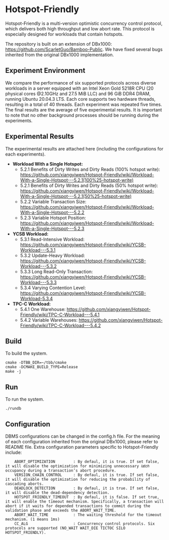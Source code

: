 Hotspot-Friendly
==============
Hotspot-Friendly is a multi-version optimistic concurrency control protocol, which delivers both high throughput and low abort rate. This protocol is especially designed for workloads that contain hotspots. 

The repository is built on an extension of DBx1000: https://github.com/ScarletGuo/Bamboo-Public. We have fixed several bugs inherited from the original DBx1000 implementation.


Experiment Environment
------------
We compare the performance of six supported protocols across diverse workloads in a server equipped with an Intel Xeon Gold 5218R CPU (20 physical cores @2.10GHz and 27.5 MiB LLC) and 96 GiB DDR4 DRAM, running Ubuntu 20.04.3 LTS. Each core supports two hardware threads, resulting in a total of 40 threads. Each experiment was repeated five times. The final results are the average of five experimental results. It is important to note that no other background processes should be running during the experiments. 

Experimental Results
------------
The experimental results are attached here (including the configurations for each experiments).
- **Workload With a Single Hotspot:**
  - 5.2.1 Benefits of Dirty Writes and Dirty Reads (100% hotspot write): https://github.com/xiangyiwen/Hotspot-Friendly/wiki/Workload-With-a-Single-Hotspot---5.2.1(100%25-hotspot-write)
  - 5.2.1 Benefits of Dirty Writes and Dirty Reads (50% hotspot write): https://github.com/xiangyiwen/Hotspot-Friendly/wiki/Workload-With-a-Single-Hotspot---5.2.1(50%25-hotspot-write)
  - 5.2.2 Variable Transaction Size: https://github.com/xiangyiwen/Hotspot-Friendly/wiki/Workload-With-a-Single-Hotspot---5.2.2
  - 5.2.3 Variable Hotspot Position: https://github.com/xiangyiwen/Hotspot-Friendly/wiki/Workload-With-a-Single-Hotspot---5.2.3
- **YCSB Workload:**
  - 5.3.1 Read-Intensive Workload: https://github.com/xiangyiwen/Hotspot-Friendly/wiki/YCSB-Workload---5.3.1
  - 5.3.2 Update-Heavy Workload: https://github.com/xiangyiwen/Hotspot-Friendly/wiki/YCSB-Workload---5.3.2
  - 5.3.3 Long Read-Only Transaction: https://github.com/xiangyiwen/Hotspot-Friendly/wiki/YCSB-Workload---5.3.3
  - 5.3.4 Varying Contention Level: https://github.com/xiangyiwen/Hotspot-Friendly/wiki/YCSB-Workload-5.3.4
- **TPC-C Workload:**
  - 5.4.1 One Warehouse: https://github.com/xiangyiwen/Hotspot-Friendly/wiki/TPC-C-Workload---5.4.1
  - 5.4.2 Variable Warehouses: https://github.com/xiangyiwen/Hotspot-Friendly/wiki/TPC-C-Workload---5.4.2



Build
------------

To build the system.

    cmake -DTBB_DIR=~/tbb/cmake
    cmake -DCMAKE_BUILD_TYPE=Release
    make -j
    
    
    
Run
------------

To run the system.

    ./rundb
    
    

Configuration
---------------

DBMS configurations can be changed in the config.h file. For the meaning of each configuration inherited from the original DBx1000, please refer to README file. 
Extra configuration parameters specific to Hotspot-Friendly include: 
```
    ABORT_OPTIMIZATION        : By defaul, it is true. If set false, it will disable the optimization for minimizing unnecessary 𝑙𝑎𝑡𝑐ℎ occupancy during a transaction’s abort procedure.
    VERSION_CHAIN_CONTROL     : By defaul, it is true. If set false, it will disable the optimization for reducing the probability of cascading aborts.
    DEADLOCK_DETECTION        : By defaul, it is true. If set false, it will disable the dead-dependency detection.
    HOTSPOT_FRIENDLY_TIMEOUT  : By defaul, it is false. If set true, it will enable the timeout mechanism. Specifically, a transaction will abort if it waits for depended transactions to commit during the validation phase and exceeds the ABORT_WAIT_TIME.
    ABORT_WAIT_TIME           : The waiting threshold for the timeout mechanism. (1 means 1ms)
    CC_ALG                    : Concurrency control protocols. Six protocols are supported (NO_WAIT WAIT_DIE TICTOC SILO HOTSPOT_FRIENDLY).
```

